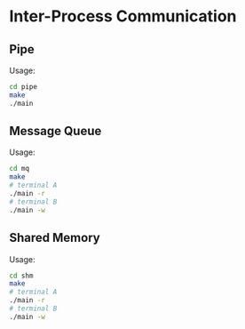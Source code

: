 # Inter-Process Communication

## Pipe

Usage:

```sh
cd pipe
make
./main
```

## Message Queue

Usage:

```sh
cd mq
make
# terminal A
./main -r
# terminal B
./main -w
```

## Shared Memory

Usage:

```sh
cd shm
make
# terminal A
./main -r
# terminal B
./main -w
```
